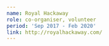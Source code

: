```yaml
---
name: Royal Hackaway
role: co-organiser, volunteer
period: 'Sep 2017 - Feb 2020'
link: http://royalhackaway.com/
---
```


